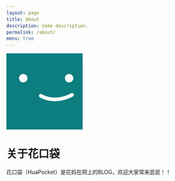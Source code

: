 ```yaml
---
layout: page
title: About
description: Some description.
permalink: /about/
menu: true
---
```


<img class="img-rounded" src="/assets/img/uploads/profile.png" alt="Thiago Rossener" width="200">

# 关于花口袋

花口袋（HuaPocket）是花妈在网上的BLOG，欢迎大家常来逛逛！！